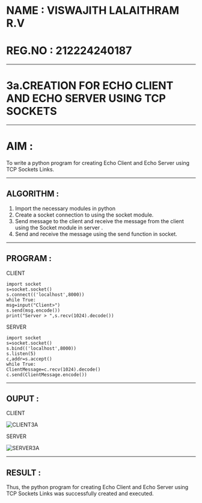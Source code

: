 # NAME : VISWAJITH LALAITHRAM R.V
# REG.NO : 212224240187

---

# 3a.CREATION FOR ECHO CLIENT AND ECHO SERVER USING TCP SOCKETS

---

# AIM :
To write a python program for creating Echo Client and Echo Server using TCP
Sockets Links.

---

## ALGORITHM :

1. Import the necessary modules in python
2. Create a socket connection to using the socket module.
3. Send message to the client and receive the message from the client using the Socket module in
 server .
4. Send and receive the message using the send function in socket.

---

## PROGRAM :

CLIENT 
```
import socket
s=socket.socket()
s.connect(('localhost',8000))
while True:
msg=input("Client>")
s.send(msg.encode())
print("Server > ",s.recv(1024).decode())
```

SERVER
```
import socket
s=socket.socket()
s.bind(('localhost',8000))
s.listen(5)
c,addr=s.accept()
while True:
ClientMessage=c.recv(1024).decode()
c.send(ClientMessage.encode())
```

---

## OUPUT :

CLIENT 

![CLIENT3A](https://github.com/user-attachments/assets/ba8989a5-c7e5-42ba-8034-673c0ce242b1)

SERVER

![SERVER3A](https://github.com/user-attachments/assets/58396633-712d-4046-a230-f302334bdab0)


---

## RESULT :
Thus, the python program for creating Echo Client and Echo Server using TCP Sockets Links 
was successfully created and executed.
